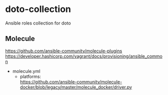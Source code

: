 # doto-collection

Ansible roles collection for doto

## Molecule

<https://github.com/ansible-community/molecule-plugins>
https://developer.hashicorp.com/vagrant/docs/provisioning/ansible_common

- molecule.yml
  - platforms:  
    <https://github.com/ansible-community/molecule-docker/blob/legacy/master/molecule_docker/driver.py>
